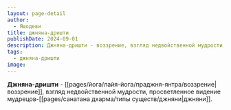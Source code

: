 ```yaml
---
layout: page-detail
author:
  - Яшодеви
title: джняна-дришти
publishDate: 2024-09-01
description: Джняна-дришти - воззрение, взгляд недвойственной мудрости, просветленное видение мудрецов-джняни.
tags:
  - джняна-дришти
image:
---
```

**Джняна-дришти** - [[pages/йога/лайя-йога/праджня-янтра/воззрение|воззрение]], взгляд недвойственной мудрости, просветленное видение мудрецов-[[pages/санатана дхарма/типы существ/джняни|джняни]].

